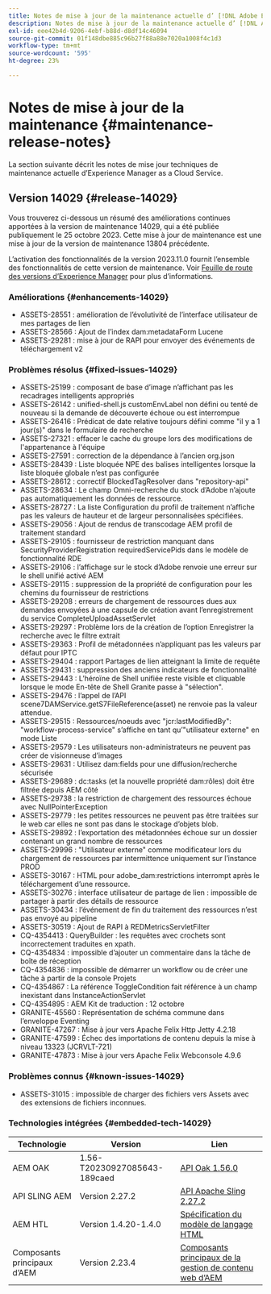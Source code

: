 ```yaml
---
title: Notes de mise à jour de la maintenance actuelle d’ [!DNL Adobe Experience Manager]  as a Cloud Service.
description: Notes de mise à jour de la maintenance actuelle d’ [!DNL Adobe Experience Manager]  as a Cloud Service.
exl-id: eee42b4d-9206-4ebf-b88d-d8df14c46094
source-git-commit: 01f148dbe885c96b27f88a88e7020a1008f4c1d3
workflow-type: tm+mt
source-wordcount: '595'
ht-degree: 23%

---
```


# Notes de mise à jour de la maintenance {#maintenance-release-notes}

La section suivante décrit les notes de mise jour techniques de maintenance actuelle d’Experience Manager as a Cloud Service.

## Version 14029 {#release-14029}

Vous trouverez ci-dessous un résumé des améliorations continues apportées à la version de maintenance 14029, qui a été publiée publiquement le 25 octobre 2023. Cette mise à jour de maintenance est une mise à jour de la version de maintenance 13804 précédente.

L’activation des fonctionnalités de la version 2023.11.0 fournit l’ensemble des fonctionnalités de cette version de maintenance. Voir [Feuille de route des versions d’Experience Manager](https://experienceleague.adobe.com/docs/experience-manager-release-information/aem-release-updates/update-releases-roadmap.html?lang=fr) pour plus d’informations.

### Améliorations {#enhancements-14029}

* ASSETS-28551 : amélioration de l’évolutivité de l’interface utilisateur de mes partages de lien
* ASSETS-28566 : Ajout de l’index dam:metadataForm Lucene
* ASSETS-29281 : mise à jour de RAPI pour envoyer des événements de téléchargement v2

### Problèmes résolus {#fixed-issues-14029}

* ASSETS-25199 : composant de base d’image n’affichant pas les recadrages intelligents appropriés
* ASSETS-26142 : unified-shell.js customEnvLabel non défini ou tenté de nouveau si la demande de découverte échoue ou est interrompue
* ASSETS-26416 : Prédicat de date relative toujours défini comme &quot;il y a 1 jour(s)&quot; dans le formulaire de recherche
* ASSETS-27321 : effacer le cache du groupe lors des modifications de l&#39;appartenance à l&#39;équipe
* ASSETS-27591 : correction de la dépendance à l’ancien org.json
* ASSETS-28439 : Liste bloquée NPE des balises intelligentes lorsque la liste bloquée globale n’est pas configurée
* ASSETS-28612 : correctif BlockedTagResolver dans &quot;repository-api&quot;
* ASSETS-28634 : Le champ Omni-recherche du stock d’Adobe n’ajoute pas automatiquement les données de ressource.
* ASSETS-28727 : La liste Configuration du profil de traitement n’affiche pas les valeurs de hauteur et de largeur personnalisées spécifiées.
* ASSETS-29056 : Ajout de rendus de transcodage AEM profil de traitement standard
* ASSETS-29105 : fournisseur de restriction manquant dans SecurityProviderRegistration requiredServicePids dans le modèle de fonctionnalité RDE
* ASSETS-29106 : l’affichage sur le stock d’Adobe renvoie une erreur sur le shell unifié activé AEM
* ASSETS-29115 : suppression de la propriété de configuration pour les chemins du fournisseur de restrictions
* ASSETS-29208 : erreurs de chargement de ressources dues aux demandes envoyées à une capsule de création avant l’enregistrement du service CompleteUploadAssetServlet
* ASSETS-29297 : Problème lors de la création de l’option Enregistrer la recherche avec le filtre extrait
* ASSETS-29363 : Profil de métadonnées n’appliquant pas les valeurs par défaut pour IPTC
* ASSETS-29404 : rapport Partages de lien atteignant la limite de requête
* ASSETS-29431 : suppression des anciens indicateurs de fonctionnalité
* ASSETS-29443 : L’héroïne de Shell unifiée reste visible et cliquable lorsque le mode En-tête de Shell Granite passe à &quot;sélection&quot;.
* ASSETS-29476 : l’appel de l’API scene7DAMService.getS7FileReference(asset) ne renvoie pas la valeur attendue.
* ASSETS-29515 : Ressources/noeuds avec &quot;jcr:lastModifiedBy&quot;: &quot;workflow-process-service&quot; s’affiche en tant qu’&quot;utilisateur externe&quot; en mode Liste
* ASSETS-29579 : Les utilisateurs non-administrateurs ne peuvent pas créer de visionneuse d’images
* ASSETS-29631 : Utilisez dam:fields pour une diffusion/recherche sécurisée
* ASSETS-29689 : dc:tasks (et la nouvelle propriété dam:rôles) doit être filtrée depuis AEM côté
* ASSETS-29738 : la restriction de chargement des ressources échoue avec NullPointerException
* ASSETS-29779 : les petites ressources ne peuvent pas être traitées sur le web car elles ne sont pas dans le stockage d’objets blob.
* ASSETS-29892 : l’exportation des métadonnées échoue sur un dossier contenant un grand nombre de ressources
* ASSETS-29996 : &quot;Utilisateur externe&quot; comme modificateur lors du chargement de ressources par intermittence uniquement sur l’instance PROD
* ASSETS-30167 : HTML pour adobe_dam:restrictions interrompt après le téléchargement d’une ressource.
* ASSETS-30276 : interface utilisateur de partage de lien : impossible de partager à partir des détails de ressource
* ASSETS-30434 : l’événement de fin du traitement des ressources n’est pas envoyé au pipeline
* ASSETS-30519 : Ajout de RAPI à REDMetricsServletFilter
* CQ-4354413 : QueryBuilder : les requêtes avec crochets sont incorrectement traduites en xpath.
* CQ-4354834 : impossible d’ajouter un commentaire dans la tâche de boîte de réception
* CQ-4354836 : impossible de démarrer un workflow ou de créer une tâche à partir de la console Projets
* CQ-4354867 : La référence ToggleCondition fait référence à un champ inexistant dans InstanceActionServlet
* CQ-4354895 : AEM Kit de traduction : 12 octobre
* GRANITE-45560 : Représentation de schéma commune dans l’enveloppe Eventing
* GRANITE-47267 : Mise à jour vers Apache Felix Http Jetty 4.2.18
* GRANITE-47599 : Échec des importations de contenu depuis la mise à niveau 13323 (JCRVLT-721)
* GRANITE-47873 : Mise à jour vers Apache Felix Webconsole 4.9.6

### Problèmes connus {#known-issues-14029}

* ASSETS-31015 : impossible de charger des fichiers vers Assets avec des extensions de fichiers inconnues.

### Technologies intégrées {#embedded-tech-14029}

| Technologie | Version | Lien |
|---|---|---|
| AEM OAK | 1.56-T20230927085643-189caed | [API Oak 1.56.0](https://www.javadoc.io/doc/org.apache.jackrabbit/oak-api/1.56.0/index.html) |
| API SLING AEM | Version 2.27.2 | [API Apache Sling 2.27.2](https://www.javadoc.io/doc/org.apache.sling/org.apache.sling.api/latest/index.html) |
| AEM HTL | Version 1.4.20-1.4.0 | [Spécification du modèle de langage HTML](https://github.com/adobe/htl-spec) |
| Composants principaux d’AEM | Version 2.23.4 | [Composants principaux de la gestion de contenu web d’AEM](https://github.com/adobe/aem-core-wcm-components) |
